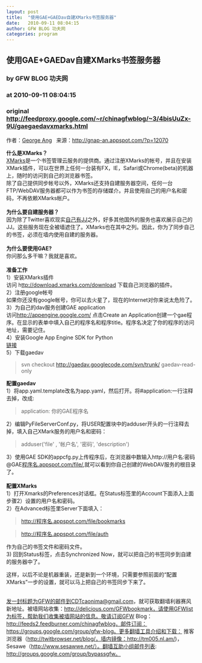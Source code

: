 ```yaml
---
layout: post
title:  "使用GAE+GAEDav自建XMarks书签服务器"
date:   2010-09-11 08:04:15
author: GFW BLOG 功夫网
categories: program
---
```


## 使用GAE+GAEDav自建XMarks书签服务器
### by GFW BLOG 功夫网
### at 2010-09-11 08:04:15
### original <http://feedproxy.google.com/~r/chinagfwblog/~3/4bisUuZx-9U/gaegaedavxmarks.html>

作者：<span></span><a href="http://gnap-an.appspot.com/">George Ang</a>   来源：<a href="http://gnap-an.appspot.com/?p=12070">http://gnap-an.appspot.com/?p=12070</a><br><p style="clear:both"><strong>什么是XMarks？</strong><br>   <a href="http://www.xmarks.com/">XMarks</a>是一个书签管理云服务的提供商。通过注册XMarks的帐号，并且在安装XMark插件，可以在世界上任何一台装有FX，IE，Safari或Chrome(beta)的机器上，随时的访问到自己的浏览器书签。<br> 除了自己提供同步帐号以外，XMarks还支持自建服务器空间，任何一台FTP/WebDAV服务器都可以作为书签的存储媒介。并且使用自己的用户名和密码，不再依赖XMarks帐户。<br> <br><strong>为什么要自建服务器？</strong><br> 因为除了Twitter喜欢现实<a href="http://gnap-an.appspot.com/?p=14008">自己有JJ</a>之外，好多其他国外的服务也喜欢展示自己的JJ。这些服务现在全被墙遮住了。XMarks也在其中之列。因此，你为了同步自己的书签，必须在墙内使用自建的服务器。<br><br><strong>为什么要使用GAE?</strong><br> 你问那么多干嘛？我就是喜欢。<br><br><strong>准备工作</strong><strong><br></strong>1）安装XMarks插件<br> 访问 h<a href="http://download.xmarks.com/download">ttp://download.xmarks.com/download</a> 下载自己浏览器的插件。<br>2）注册google帐号<br> 如果你还没有google帐号，你可以去火星了，现在的Internet对你来说太危险了。<br> 3）为自己的dav服务创建GAE application<br> 访问<a href="http://appengine.google.com/">http://appengine.google.com/</a> 点击Create an Application创建一个gae程序。在显示的表单中填入自己的程序名和程序title。程序名决定了你的程序的访问地址，需要记住。<br>4）安装Google App Engine SDK for Python<br>   <a href="http://code.google.com/appengine/downloads.html#Google_App_Engine_SDK_for_Python">链接</a><br>5）下载gaedav<br>  </p><blockquote style="clear:both"><p>svn checkout <a href="http://gaedav.googlecode.com/svn/trunk/">http://gaedav.googlecode.com/svn/trunk/</a> gaedav-read-only<br> </p></blockquote><p style="clear:both"><strong>配置gaedav</strong><br>1）将app.yaml.template改名为app.yaml，然后打开。将#application:一行注释去掉，改成:</p><blockquote style="clear:both"><p>application: 你的GAE程序名</p></blockquote><p style="clear:both"> 2）编辑PyFileServerConf.py，将USER配置块中的adduser开头的一行注释去掉，填入自己XMark服务的用户名和密码：</p><blockquote style="clear:both"><p>adduser(&#39;file&#39; , &#39;帐户名&#39;, &#39;密码&#39;, &#39;description&#39;)<br></p></blockquote><p style="clear:both"> 3）使用GAE SDK的appcfg.py上传程序后，在浏览器中数输入http://用户名:密码@GAE<a href="http://xn--eqr77vcjw.appspot.com/file/,">程序名.appspot.com/file/,</a>就可以看到你自己创建的WebDAV服务的根目录了。<br><br><strong>配置XMarks</strong><br>1）打开Xmarks的Preferences对话框。在Status标签里的Account下面添入上面步骤2）设置的用户名和密码。<br> 2）在Advanced标签里Server下面填入：</p><blockquote style="clear:both"><p><a href="http://xn--eqr77vcjw.appspot.com/file/bookmarks">http://程序名.appspot.com/file/bookmarks</a><br></p></blockquote><blockquote style="clear:both"><p> <a href="http://xn--eqr77vcjw.appspot.com/file/auth">http://程序名.appspot.com/file/auth</a><br></p></blockquote><p style="clear:both">作为自己的书签文件和密码文件。<br>3) 回到Status标签，点击Synchronized Now，就可以把自己的书签同步到自建的服务器中了。</p><p style="clear:both">  这样，以后不论是机器重装，还是新到一个环境，只需要参照前面的“配置XMarks”一步的设置，就可以马上把自己的书签同步下来了。</p><br> <div>发一封标题为GFW的邮件到CDTcaonima@gmail.com，就可获取翻墙利器赛风新地址。被墙网站收集：http://delicious.com/GFWbookmark，请使用GFWlist为标签，帮助我们收集被墙网站的信息。敬请订阅GFW Blog：http://feeds2.feedburner.com/chinagfwblog，邮件订阅：https://groups.google.com/group/gfw-blog。更多翻墙工具介绍和下载：
推客浏览器（http://twitbrowser.net/blog/，墙内镜像：http://tm005.nl.am/)，Sesawe（http://www.sesawwe.net/）。翻墙互助小组邮件列表: http://groups.google.com/group/bypassgfw。<img width="1" height="1" src="https://blogger.googleusercontent.com/tracker/5500297126185736776-2276556613392646053?l=www.chinagfw.org" alt=""></div><img src="http://feeds.feedburner.com/~r/chinagfwblog/~4/4bisUuZx-9U" height="1" width="1">
